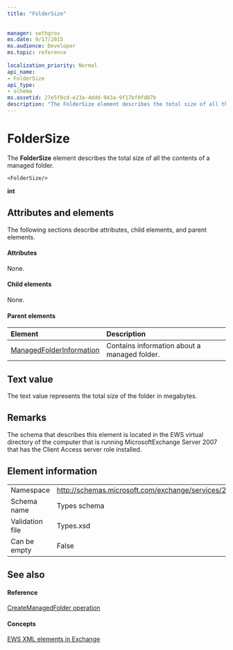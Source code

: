 ```yaml
---
title: "FolderSize"
 
 
manager: sethgros
ms.date: 9/17/2015
ms.audience: Developer
ms.topic: reference
 
localization_priority: Normal
api_name:
- FolderSize
api_type:
- schema
ms.assetid: 27e5f0cd-e23a-4ddd-943a-9f17bf0fd87b
description: "The FolderSize element describes the total size of all the contents of a managed folder."
---
```


# FolderSize

The **FolderSize** element describes the total size of all the contents of a managed folder. 
  
```
<FolderSize/>
```

 **int**
## Attributes and elements

The following sections describe attributes, child elements, and parent elements.
  
#### Attributes

None.
  
#### Child elements

None.
  
#### Parent elements

|**Element**|**Description**|
|:-----|:-----|
|[ManagedFolderInformation](managedfolderinformation.md) <br/> |Contains information about a managed folder.  <br/> |
   
## Text value

The text value represents the total size of the folder in megabytes.
  
## Remarks

The schema that describes this element is located in the EWS virtual directory of the computer that is running MicrosoftExchange Server 2007 that has the Client Access server role installed.
  
## Element information

|||
|:-----|:-----|
|Namespace  <br/> |http://schemas.microsoft.com/exchange/services/2006/types  <br/> |
|Schema name  <br/> |Types schema  <br/> |
|Validation file  <br/> |Types.xsd  <br/> |
|Can be empty  <br/> |False  <br/> |
   
## See also

#### Reference

[CreateManagedFolder operation](createmanagedfolder-operation.md)
#### Concepts

[EWS XML elements in Exchange](ews-xml-elements-in-exchange.md)

